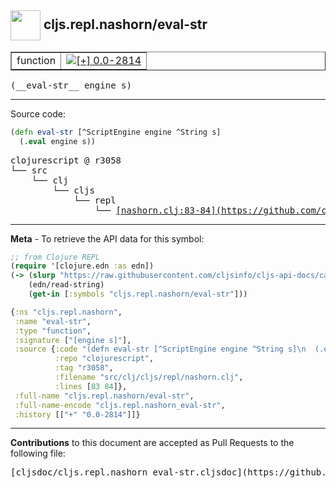 ## <img width="48px" valign="middle" src="http://i.imgur.com/Hi20huC.png"> cljs.repl.nashorn/eval-str

 <table border="1">
<tr>

<td>function</td>
<td><a href="https://github.com/cljsinfo/cljs-api-docs/tree/0.0-2814"><img valign="middle" alt="[+] 0.0-2814" src="https://img.shields.io/badge/+-0.0--2814-lightgrey.svg"></a> </td>
</tr>
</table>

 <samp>
(__eval-str__ engine s)<br>
</samp>

---





Source code:

```clj
(defn eval-str [^ScriptEngine engine ^String s]
  (.eval engine s))
```

 <pre>
clojurescript @ r3058
└── src
    └── clj
        └── cljs
            └── repl
                └── <ins>[nashorn.clj:83-84](https://github.com/clojure/clojurescript/blob/r3058/src/clj/cljs/repl/nashorn.clj#L83-L84)</ins>
</pre>


---

__Meta__ - To retrieve the API data for this symbol:

```clj
;; from Clojure REPL
(require '[clojure.edn :as edn])
(-> (slurp "https://raw.githubusercontent.com/cljsinfo/cljs-api-docs/catalog/cljs-api.edn")
    (edn/read-string)
    (get-in [:symbols "cljs.repl.nashorn/eval-str"]))
```

```clj
{:ns "cljs.repl.nashorn",
 :name "eval-str",
 :type "function",
 :signature ["[engine s]"],
 :source {:code "(defn eval-str [^ScriptEngine engine ^String s]\n  (.eval engine s))",
          :repo "clojurescript",
          :tag "r3058",
          :filename "src/clj/cljs/repl/nashorn.clj",
          :lines [83 84]},
 :full-name "cljs.repl.nashorn/eval-str",
 :full-name-encode "cljs.repl.nashorn_eval-str",
 :history [["+" "0.0-2814"]]}

```

---

__Contributions__ to this document are accepted as Pull Requests to the following file:

 <pre>
[cljsdoc/cljs.repl.nashorn_eval-str.cljsdoc](https://github.com/cljsinfo/cljs-api-docs/blob/master/cljsdoc/cljs.repl.nashorn_eval-str.cljsdoc)
</pre>

